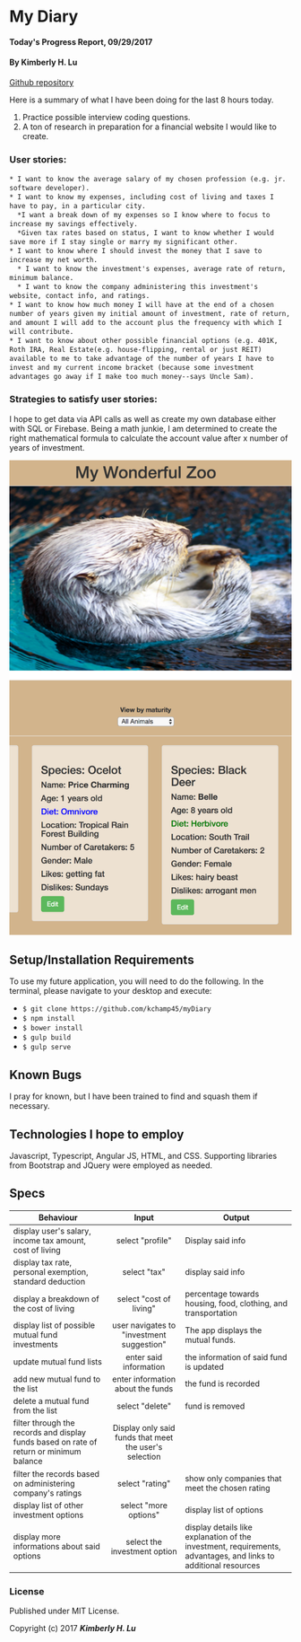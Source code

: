 # My Diary

#### Today's Progress Report, 09/29/2017

#### By **Kimberly H. Lu**

[Github repository](https://github.com/kchamp45/myDiary)

Here is a summary of what I have been doing for the last 8 hours today.
1. Practice possible interview coding questions.  
2. A ton of research in preparation for a financial website I would like to create.  
  ### User stories:
    * I want to know the average salary of my chosen profession (e.g. jr. software developer).
    * I want to know my expenses, including cost of living and taxes I have to pay, in a particular city.    
      *I want a break down of my expenses so I know where to focus to increase my savings effectively.
      *Given tax rates based on status, I want to know whether I would save more if I stay single or marry my significant other.
    * I want to know where I should invest the money that I save to increase my net worth.
      * I want to know the investment's expenses, average rate of return, minimum balance.
      * I want to know the company administering this investment's website, contact info, and ratings.
    * I want to know how much money I will have at the end of a chosen number of years given my initial amount of investment, rate of return, and amount I will add to the account plus the frequency with which I will contribute.  
    * I want to know about other possible financial options (e.g. 401K, Roth IRA, Real Estate(e.g. house-flipping, rental or just REIT) available to me to take advantage of the number of years I have to invest and my current income bracket (because some investment advantages go away if I make too much money--says Uncle Sam).

  ### Strategies to satisfy user stories:
  I hope to get data via API calls as well as create my own database either with SQL or Firebase.  Being a math junkie, I am determined to create the right mathematical formula to calculate the account value after x number of years of investment.   

![app-screenshot](https://github.com/kchamp45/zoo-animal-tracker/blob/master/resources/images/Screen%20Shot%202017-09-22%20at%201.40.52%20PM.png)

## Setup/Installation Requirements

To use my future application, you will need to do the following.  In the terminal, please navigate to your desktop and execute:
  * `$ git clone https://github.com/kchamp45/myDiary`
  * `$ npm install`
  * `$ bower install`
  * `$ gulp build`
  * `$ gulp serve`

## Known Bugs

I pray for known, but I have been trained to find and squash them if necessary.

## Technologies I hope to employ

Javascript, Typescript, Angular JS, HTML, and CSS.  Supporting libraries from Bootstrap and JQuery were employed as needed.


## Specs

| Behaviour  | Input | Output |
| ------------- |:-------------:| -----|
| display user's salary, income tax amount, cost of living| select "profile" | Display said info |
| display tax rate, personal exemption, standard deduction | select "tax" | display said info|
| display a breakdown of the cost of living | select "cost of living" | percentage towards housing, food, clothing, and transportation|
| display list of possible mutual fund investments | user navigates to "investment suggestion" | The app displays the mutual funds. |
| update mutual fund lists | enter said information | the information of said fund is updated |
| add new mutual fund to the list | enter information about the funds | the fund is recorded|
| delete a mutual fund from the list | select "delete"| fund is removed|
| filter through the records and display funds based on rate of return or minimum balance | Display only said funds that meet the user's selection |
| filter the records based on administering company's ratings| select "rating"| show only companies that meet the chosen rating|
| display list of other investment options| select "more options"| display list of options|
| display more informations about said options| select the investment option| display details like explanation of the investment, requirements, advantages, and links to additional resources|

### License

Published under MIT License.

Copyright (c) 2017 **_Kimberly H. Lu_**
